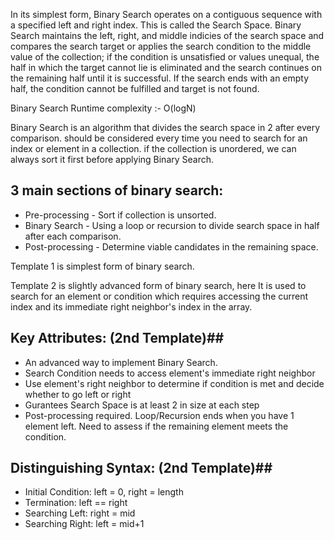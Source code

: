 In its simplest form, Binary Search operates on a contiguous sequence with a specified left and right index.
This is called the Search Space. 
Binary Search maintains the left, right, and middle indicies of the search space and 
compares the search target or applies the search condition to the middle value of the collection; 
if the condition is unsatisfied or values unequal, the half in which the target cannot lie is eliminated 
and the search continues on the remaining half until it is successful. 
If the search ends with an empty half, 
the condition cannot be fulfilled and target is not found.

Binary Search Runtime complexity :- O(logN)

Binary Search is an algorithm that divides the search space in 2 after every comparison.
should be considered every time you need to search for an index or element in a collection.
if the collection is unordered, we can always sort it first before applying Binary Search.

## 3 main sections of binary search: ##

- Pre-processing  - Sort if collection is unsorted.
- Binary Search - Using a loop or recursion to divide search space in half after each comparison.
- Post-processing - Determine viable candidates in the remaining space.

Template 1 is simplest form of binary search.

Template 2 is slightly advanced form of binary search, here It is used to search for an element 
or condition which requires accessing the current index and its immediate right neighbor's index in the array.

## Key Attributes: (2nd Template)##
- An advanced way to implement Binary Search.
- Search Condition needs to access element's immediate right neighbor
- Use element's right neighbor to determine if condition is met and decide whether to go left or right
- Gurantees Search Space is at least 2 in size at each step
- Post-processing required. Loop/Recursion ends when you have 1 element left. Need to assess if 
  the remaining element meets the condition.

## Distinguishing Syntax: (2nd Template)##
- Initial Condition: left = 0, right = length
- Termination: left == right
- Searching Left: right = mid
- Searching Right: left = mid+1
